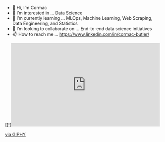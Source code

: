 - 👋 Hi, I’m Cormac
- 👀 I’m interested in ... Data Science
- 🌱 I’m currently learning ... MLOps, Machine Learning, Web Scraping, Data Engineering, and Statistics
- 💞️ I’m looking to collaborate on ... End-to-end data science initiatives
- 📫 How to reach me ... https://www.linkedin.com/in/cormac-butler/

<!---
butlerc9/butlerc9 is a ✨ special ✨ repository because its `README.md` (this file) appears on your GitHub profile.
You can click the Preview link to take a look at your changes.
--->

[]!(<iframe src="https://giphy.com/embed/8aUF3I4EttyPIXDIfz" width="480" height="270" frameBorder="0" class="giphy-embed" allowFullScreen></iframe><p><a href="https://giphy.com/gifs/atlas-robot-parkour-8aUF3I4EttyPIXDIfz">via GIPHY</a></p>
